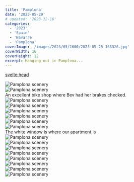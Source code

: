 ```yaml
---
title: 'Pamplona'
date: '2023-05-29'
# updated: '2023-12-16'
categories:
  - '2023'
  - 'Spain'
  - 'Navarre'
  - 'Pamplona'
coverImage: '/images/2023/05/1600/2023-05-25-163326.jpg'
coverWidth: 16
coverHeight: 12
excerpt: Hanging out in Pamplona...
---
```


<svelte:head>

<title>
Pamplona
</title>
</svelte:head>

<section class="card">   
    <img alt="Pamplona scenery" src="/images/2023/05/1600/2023-05-25-150522.jpg" />     
</section>
<section class="card">   
    <img alt="Pamplona scenery" src="/images/2023/05/1600/2023-05-28-171303.jpg" />  
    <div class="caption">An excellent bike shop where Bev had her brakes checked.</div>
</section>
<section class="card">   
    <img alt="Pamplona scenery" src="/images/2023/05/1600/2023-05-25-150646.jpg" />     
</section>
<section class="card">   
    <img alt="Pamplona scenery" src="/images/2023/05/1600/2023-05-25-163202.jpg" />     
</section>
<section class="card">   
    <img alt="Pamplona scenery" src="/images/2023/05/1600/2023-05-25-172747.jpg" />     
</section>
<section class="card">   
    <img alt="Pamplona scenery" src="/images/2023/05/1600/2023-05-25-171538.jpg" />     
</section>
<section class="card">   
    <img alt="Pamplona scenery" src="/images/2023/05/1600/2023-05-25-163326.jpg" />  
</section>
<section class="card">   
    <img alt="Pamplona scenery" src="/images/2023/05/1600/2023-05-25-174523.jpg" /> 
    <div class="caption">The white window is where our apartment is</div> 
</section>
<section class="card">   
    <img alt="Pamplona scenery" src="/images/2023/05/1600/2023-05-27-194907.jpg" /> 
</section>
<section class="card">   
    <img alt="Pamplona scenery" src="/images/2023/05/1600/2023-05-28-145054.jpg" /> 
</section>
<section class="card">   
    <img alt="Pamplona scenery" src="/images/2023/05/1600/2023-05-28-144722.jpg" /> 
</section>
<section class="card">   
    <img alt="Pamplona scenery" src="/images/2023/05/1600/2023-05-28-155633.jpg" /> 
</section>
<section class="card">   
    <img alt="Pamplona scenery" src="/images/2023/05/1600/2023-05-28-170807.jpg" /> 
</section>
<section class="card">   
    <img alt="Pamplona scenery" src="/images/2023/05/1600/2023-05-29-141235.jpg" /> 
</section>
<section class="card">   
    <img alt="Pamplona scenery" src="/images/2023/05/1600/2023-05-29-142943.jpg" /> 
</section>
<section class="card">   
    <img alt="Pamplona scenery" src="/images/2023/05/1600/2023-05-29-143907.jpg" /> 
</section>
